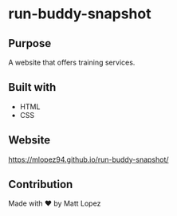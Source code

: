 # run-buddy-snapshot

## Purpose
A website that offers training services.

## Built with
* HTML
* CSS

## Website
https://mlopez94.github.io/run-buddy-snapshot/

## Contribution
Made with ❤️ by Matt Lopez
